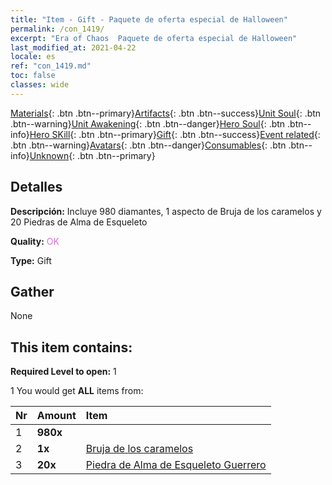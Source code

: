 ```yaml
---
title: "Item - Gift - Paquete de oferta especial de Halloween"
permalink: /con_1419/
excerpt: "Era of Chaos  Paquete de oferta especial de Halloween"
last_modified_at: 2021-04-22
locale: es
ref: "con_1419.md"
toc: false
classes: wide
---
```

 [Materials](/ItemsES/){: .btn .btn--primary}[Artifacts](/ItemsES/Artifacts/){: .btn .btn--success}[Unit Soul](/ItemsES/UnitSoul/){: .btn .btn--warning}[Unit Awakening](/ItemsES/UnitAwakening/){: .btn .btn--danger}[Hero Soul](/ItemsES/HeroSoul/){: .btn .btn--info}[Hero SKill](/ItemsES/HeroSkill/){: .btn .btn--primary}[Gift](/ItemsES/Gift/){: .btn .btn--success}[Event related](/ItemsES/Events/){: .btn .btn--warning}[Avatars](/ItemsES/Avatars/){: .btn .btn--danger}[Consumables](/ItemsES/Consumables/){: .btn .btn--info}[Unknown](/ItemsES/Unknown/){: .btn .btn--primary}

## Detalles
 **Descripción:** Incluye 980 diamantes, 1 aspecto de Bruja de los caramelos y 20 Piedras de Alma de Esqueleto

 **Quality:** <span style="color: #DA70D6">OK</span>

 **Type:** Gift

## Gather

  None

## This item contains:

 **Required Level to open:** 1

 1 You would get **ALL** items  from:

  | Nr | Amount |     Item    |
  |:---|:-------|:------------|
  | 1 |  **980x** | <i class="fas fa-gem"/> |  | 
  | 2 |  **1x** | [Bruja de los caramelos](/ItemsES/con_1053/) |  | 
  | 3 |  **20x** | [Piedra de Alma de Esqueleto Guerrero](/ItemsES/unt_297/) |  | 
